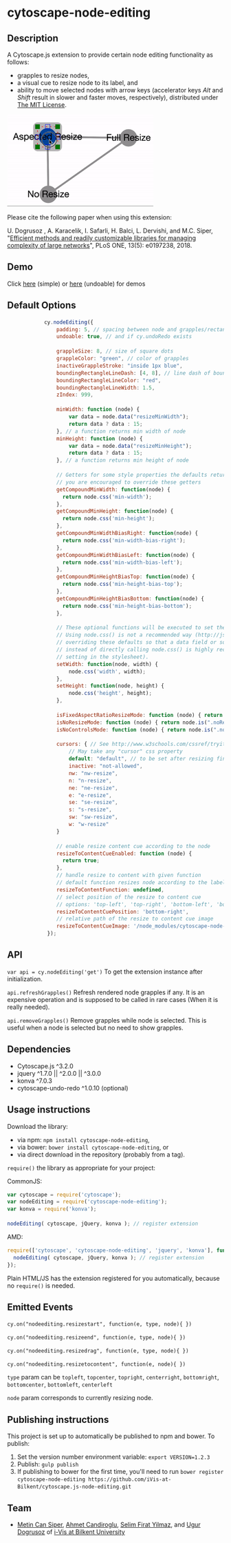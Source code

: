 cytoscape-node-editing
================================================================================


## Description
A Cytoscape.js extension to provide certain node editing functionality as follows:
- grapples to resize nodes,
- a visual cue to resize node to its label, and
- ability to move selected nodes with arrow keys (accelerator keys *Alt* and *Shift* result in slower and faster moves, respectively),
distributed under [The MIT License](https://opensource.org/licenses/MIT).

<img src="node-editing-animated-demo.gif" width="340">

Please cite the following paper when using this extension:

U. Dogrusoz , A. Karacelik, I. Safarli, H. Balci, L. Dervishi, and M.C. Siper, "[Efficient methods and readily customizable libraries for managing complexity of large networks](https://doi.org/10.1371/journal.pone.0197238)", PLoS ONE, 13(5): e0197238, 2018.

## Demo

Click [here](https://raw.githack.com/iVis-at-Bilkent/cytoscape.js-node-resize/unstable/demo.html) (simple) or [here](https://raw.githack.com/iVis-at-Bilkent/cytoscape.js-node-resize/unstable/undoable_demo.html) (undoable) for demos

## Default Options

```js
            cy.nodeEditing({
                padding: 5, // spacing between node and grapples/rectangle
                undoable: true, // and if cy.undoRedo exists
    
                grappleSize: 8, // size of square dots
                grappleColor: "green", // color of grapples
                inactiveGrappleStroke: "inside 1px blue",               
                boundingRectangleLineDash: [4, 8], // line dash of bounding rectangle
                boundingRectangleLineColor: "red",
                boundingRectangleLineWidth: 1.5,
                zIndex: 999,
    
                minWidth: function (node) {
                    var data = node.data("resizeMinWidth");
                    return data ? data : 15;
                }, // a function returns min width of node
                minHeight: function (node) {
                    var data = node.data("resizeMinHeight");
                    return data ? data : 15;
                }, // a function returns min height of node

                // Getters for some style properties the defaults returns ele.css('property-name')
                // you are encouraged to override these getters
                getCompoundMinWidth: function(node) { 
                  return node.css('min-width'); 
                },
                getCompoundMinHeight: function(node) { 
                  return node.css('min-height'); 
                },
                getCompoundMinWidthBiasRight: function(node) {
                  return node.css('min-width-bias-right');
                },
                getCompoundMinWidthBiasLeft: function(node) { 
                  return node.css('min-width-bias-left');
                },
                getCompoundMinHeightBiasTop: function(node) {
                  return node.css('min-height-bias-top');
                },
                getCompoundMinHeightBiasBottom: function(node) { 
                  return node.css('min-height-bias-bottom');
                },

                // These optional functions will be executed to set the width/height of a node in this extension
                // Using node.css() is not a recommended way (http://js.cytoscape.org/#eles.style) to do this. Therefore,
                // overriding these defaults so that a data field or something like that will be used to set node dimentions
                // instead of directly calling node.css() is highly recommended (Of course this will require a proper 
                // setting in the stylesheet).
                setWidth: function(node, width) { 
                    node.css('width', width);
                },
                setHeight: function(node, height) {
                    node.css('height', height);
                },
    
                isFixedAspectRatioResizeMode: function (node) { return node.is(".fixedAspectRatioResizeMode") },// with only 4 active grapples (at corners)
                isNoResizeMode: function (node) { return node.is(".noResizeMode, :parent") }, // no active grapples
                isNoControlsMode: function (node) { return node.is(".noControlsMode") }, // no controls - do not draw grapples
    
                cursors: { // See http://www.w3schools.com/cssref/tryit.asp?filename=trycss_cursor
                    // May take any "cursor" css property
                    default: "default", // to be set after resizing finished or mouseleave
                    inactive: "not-allowed",
                    nw: "nw-resize",
                    n: "n-resize",
                    ne: "ne-resize",
                    e: "e-resize",
                    se: "se-resize",
                    s: "s-resize",
                    sw: "sw-resize",
                    w: "w-resize"
                }

                // enable resize content cue according to the node
                resizeToContentCueEnabled: function (node) {
                  return true;
                },
                // handle resize to content with given function
                // default function resizes node according to the label
                resizeToContentFunction: undefined,
                // select position of the resize to content cue
                // options: 'top-left', 'top-right', 'bottom-left', 'bottom-right'
                resizeToContentCuePosition: 'bottom-right',
                // relative path of the resize to content cue image
                resizeToContentCueImage: '/node_modules/cytoscape-node-editing/resizeCue.svg',
             });
```

## API

  `var api = cy.nodeEditing('get')`
   To get the extension instance after initialization.

  `api.refreshGrapples()`
   Refresh rendered node grapples if any. It is an expensive operation and is supposed to be called in rare cases (When it is really needed).

  `api.removeGrapples()`
   Remove grapples while node is selected. This is useful when a node is selected but no need to show grapples. 


## Dependencies

 * Cytoscape.js ^3.2.0
 * jquery ^1.7.0 || ^2.0.0 || ^3.0.0
 * konva ^7.0.3
 * cytoscape-undo-redo ^1.0.10 (optional)


## Usage instructions

Download the library:
 * via npm: `npm install cytoscape-node-editing`,
 * via bower: `bower install cytoscape-node-editing`, or
 * via direct download in the repository (probably from a tag).

`require()` the library as appropriate for your project:

CommonJS:
```js
var cytoscape = require('cytoscape');
var nodeEditing = require('cytoscape-node-editing');
var konva = require('konva');

nodeEditing( cytoscape, jQuery, konva ); // register extension
```

AMD:
```js
require(['cytoscape', 'cytoscape-node-editing', 'jquery', 'konva'], function( cytoscape, nodeEditing, jQuery, konva ){
  nodeEditing( cytoscape, jQuery, konva ); // register extension
});
```

Plain HTML/JS has the extension registered for you automatically, because no `require()` is needed.


## Emitted Events
`cy.on("nodeediting.resizestart", function(e, type, node){ })`

`cy.on("nodeediting.resizeend", function(e, type, node){ })`

`cy.on("nodeediting.resizedrag", function(e, type, node){ })`

`cy.on("nodeediting.resizetocontent", function(e, node){ })`

`type` param can be `topleft`, `topcenter`, `topright`, `centerright`, 
`bottomright`, `bottomcenter`, `bottomleft`, `centerleft`

`node` param corresponds to currently resizing node.

## Publishing instructions

This project is set up to automatically be published to npm and bower.  To publish:

1. Set the version number environment variable: `export VERSION=1.2.3`
1. Publish: `gulp publish`
1. If publishing to bower for the first time, you'll need to run `bower register cytoscape-node-editing https://github.com/iVis-at-Bilkent/cytoscape.js-node-editing.git`

## Team

  * [Metin Can Siper](https://github.com/metincansiper), [Ahmet Candiroglu](https://github.com/ahmetcandiroglu), [Selim Firat Yilmaz](https://github.com/mrsfy), and [Ugur Dogrusoz](https://github.com/ugurdogrusoz) of [i-Vis at Bilkent University](http://www.cs.bilkent.edu.tr/~ivis)
